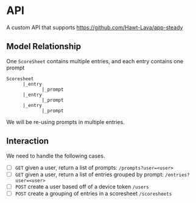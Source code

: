 # API
A custom API that supports https://github.com/Hawt-Lava/app-steady

## Model Relationship

One `ScoreSheet` contains multiple entries, and each entry contains one prompt
```
Scoresheet
      |_entry
             |_prompt
      |_entry
             |_prompt
      |_entry
             |_prompt
```

We will be re-using prompts in multiple entries.


## Interaction
We need to handle the following cases. 

- [ ] `GET` given a user, return a list of prompts: `/prompts?user=<user>` 
- [ ] `GET` given a user, return a list of entries grouped by prompt: `/entries?user=<user>` 
- [ ] `POST` create a user based off of a device 
token `/users`
- [ ] `POST` create a grouping of entries in a scoresheet `/scoresheets`
